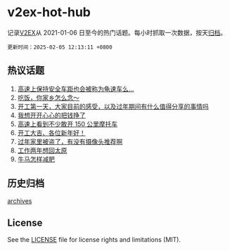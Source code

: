 # v2ex-hot-hub

 记录[V2EX](https://www.v2ex.com/)从 2021-01-06 日至今的热门话题。每小时抓取一次数据，按天[归档](archives)。

`更新时间：2025-02-05 12:13:11 +0800`

## 热议话题

1. [高速上保持安全车距也会被称为龟速车么...](https://www.v2ex.com/t/1108942)
1. [吃饭，你家乡怎么念～](https://www.v2ex.com/t/1108928)
1. [开工第一天，大家目前的感受，以及过年期间有什么值得分享的事情吗](https://www.v2ex.com/t/1108923)
1. [我想开开心心的把钱挣了](https://www.v2ex.com/t/1108820)
1. [高速上看到不少敢开 150 公里摩托车](https://www.v2ex.com/t/1108853)
1. [开工大吉、各位新年好！](https://www.v2ex.com/t/1108924)
1. [过年家里被盗了，有没有摄像头推荐啊](https://www.v2ex.com/t/1108927)
1. [工作两年想回太原](https://www.v2ex.com/t/1108847)
1. [牛马怎样减肥](https://www.v2ex.com/t/1108934)

## 历史归档

[archives](archives)

## License

See the [LICENSE](LICENSE) file for license rights and limitations (MIT).
